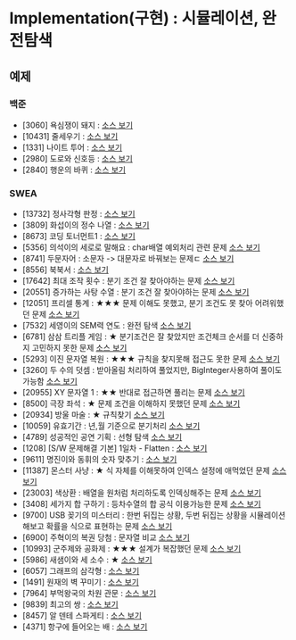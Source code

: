 # Implementation(구현) : 시뮬레이션, 완전탐색

## 예제
### 백준
- [3060] 욕심쟁이 돼지 : [소스 보기](https://github.com/YunSuJeong/Coding-Test/tree/main/%EB%B0%B1%EC%A4%80/Silver/3060.%E2%80%85%EC%9A%95%EC%8B%AC%EC%9F%81%EC%9D%B4%E2%80%85%EB%8F%BC%EC%A7%80)
- [10431] 줄세우기 : [소스 보기](https://github.com/YunSuJeong/Coding-Test/tree/main/%EB%B0%B1%EC%A4%80/Silver/10431.%E2%80%85%EC%A4%84%EC%84%B8%EC%9A%B0%EA%B8%B0)
- [1331] 나이트 투어 : [소스 보기](https://github.com/YunSuJeong/Coding-Test/tree/main/%EB%B0%B1%EC%A4%80/Silver/1331.%E2%80%85%EB%82%98%EC%9D%B4%ED%8A%B8%E2%80%85%ED%88%AC%EC%96%B4)
- [2980] 도로와 신호등 : [소스 보기](https://github.com/YunSuJeong/Coding-Test/tree/main/%EB%B0%B1%EC%A4%80/Silver/2980.%E2%80%85%EB%8F%84%EB%A1%9C%EC%99%80%E2%80%85%EC%8B%A0%ED%98%B8%EB%93%B1)
- [2840] 행운의 바퀴 : [소스 보기](https://github.com/YunSuJeong/Coding-Test/tree/main/%EB%B0%B1%EC%A4%80/Silver/2840.%E2%80%85%ED%96%89%EC%9A%B4%EC%9D%98%E2%80%85%EB%B0%94%ED%80%B4)

### SWEA
- [13732] 정사각형 판정 : [소스 보기](https://github.com/YunSuJeong/Coding-Test/tree/main/SWEA/D3/13732.%E2%80%85%EC%A0%95%EC%82%AC%EA%B0%81%ED%98%95%E2%80%85%ED%8C%90%EC%A0%95)
- [3809] 화섭이의 정수 나열 : [소스 보기](https://github.com/YunSuJeong/Coding-Test/tree/main/SWEA/D3/3809.%E2%80%85%ED%99%94%EC%84%AD%EC%9D%B4%EC%9D%98%E2%80%85%EC%A0%95%EC%88%98%E2%80%85%EB%82%98%EC%97%B4)
- [8673] 코딩 토너먼트1 : [소스 보기](https://github.com/YunSuJeong/Coding-Test/tree/main/SWEA/D3/8673.%E2%80%85%EC%BD%94%EB%94%A9%E2%80%85%ED%86%A0%EB%84%88%EB%A8%BC%ED%8A%B81)
- [5356] 의석이의 세로로 말해요 : char배열 예외처리 관련 문제 [소스 보기](https://github.com/YunSuJeong/Coding-Test/tree/main/SWEA/D3/5356.%E2%80%85%EC%9D%98%EC%84%9D%EC%9D%B4%EC%9D%98%E2%80%85%EC%84%B8%EB%A1%9C%EB%A1%9C%E2%80%85%EB%A7%90%ED%95%B4%EC%9A%94)
- [8741] 두문자어 : 소문자 -> 대문자로 바꿔보는 문제ㄷ [소스 보기](https://github.com/YunSuJeong/Coding-Test/tree/main/SWEA/D3/8741.%E2%80%85%EB%91%90%EB%AC%B8%EC%9E%90%EC%96%B4)
- [8556] 북북서 : [소스 보기](https://github.com/YunSuJeong/Coding-Test/tree/main/SWEA/D3/8556.%E2%80%85%EB%B6%81%EB%B6%81%EC%84%9C)
- [17642] 최대 조작 횟수 : 분기 조건 잘 찾아야하는 문제 [소스 보기](https://github.com/YunSuJeong/Coding-Test/tree/main/SWEA/D3/17642.%E2%80%85%EC%B5%9C%EB%8C%80%E2%80%85%EC%A1%B0%EC%9E%91%E2%80%85%ED%9A%9F%EC%88%98)
- [20551] 증가하는 사탕 수열 : 분기 조건 잘 찾아야하는 문제 [소스 보기](https://github.com/YunSuJeong/Coding-Test/tree/main/SWEA/D3/20551.%E2%80%85%EC%A6%9D%EA%B0%80%ED%95%98%EB%8A%94%E2%80%85%EC%82%AC%ED%83%95%E2%80%85%EC%88%98%EC%97%B4)
- [12051] 프리셀 통계 : ★★★ 문제 이해도 못했고, 분기 조건도 못 찾아 어려워했던 문제 [소스 보기](https://github.com/YunSuJeong/Coding-Test/tree/main/SWEA/D3/12051.%E2%80%85%ED%94%84%EB%A6%AC%EC%85%80%E2%80%85%ED%86%B5%EA%B3%84)
- [7532] 세영이의 SEM력 연도 : 완전 탐색 [소스 보기](https://github.com/YunSuJeong/Coding-Test/tree/main/SWEA/D3/7532.%E2%80%85%EC%84%B8%EC%98%81%EC%9D%B4%EC%9D%98%E2%80%85SEM%EB%A0%A5%E2%80%85%EC%97%B0%EB%8F%84)
- [6781] 삼삼 트리플 게임 : ★ 분기조건은 잘 찾았지만 조건체크 순서를 더 신중하지 고민하지 못한 문제 [소스 보기](https://github.com/YunSuJeong/Coding-Test/tree/main/SWEA/D3/6781.%E2%80%85%EC%82%BC%EC%82%BC%E2%80%85%ED%8A%B8%EB%A6%AC%ED%94%8C%E2%80%85%EA%B2%8C%EC%9E%84)
- [5293] 이진 문자열 복원 : ★★★ 규칙을 찾지못해 접근도 못한 문제 [소스 보기](https://github.com/YunSuJeong/Coding-Test/tree/main/SWEA/D3/5293.%E2%80%85%EC%9D%B4%EC%A7%84%E2%80%85%EB%AC%B8%EC%9E%90%EC%97%B4%E2%80%85%EB%B3%B5%EC%9B%90)
- [3260] 두 수의 덧셈 : 받아올림 처리하여 풀었지만, BigInteger사용하여 풀이도 가능함 [소스 보기](https://github.com/YunSuJeong/Coding-Test/tree/main/SWEA/D3/3260.%E2%80%85%EB%91%90%E2%80%85%EC%88%98%EC%9D%98%E2%80%85%EB%8D%A7%EC%85%88)
- [20955] XY 문자열 1 : ★★ 반대로 접근하면 풀리는 문제 [소스 보기](https://github.com/YunSuJeong/Coding-Test/tree/main/SWEA/D3/20955.%E2%80%85XY%E2%80%85%EB%AC%B8%EC%9E%90%EC%97%B4%E2%80%851)
- [8500] 극장 좌석 : ★ 문제 조건을 이해하지 못했던 문제 [소스 보기](https://github.com/YunSuJeong/Coding-Test/tree/main/SWEA/D3/8500.%E2%80%85%EA%B7%B9%EC%9E%A5%E2%80%85%EC%A2%8C%EC%84%9D)
- [20934] 방울 마술 : ★ 규칙찾기 [소스 보기](https://github.com/YunSuJeong/Coding-Test/tree/main/SWEA/D3/20934.%E2%80%85%EB%B0%A9%EC%9A%B8%E2%80%85%EB%A7%88%EC%88%A0)
- [10059] 유효기간 : 년,월 기준으로 분기처리 [소스 보기](https://github.com/YunSuJeong/Coding-Test/tree/main/SWEA/D3/10059.%E2%80%85%EC%9C%A0%ED%9A%A8%EA%B8%B0%EA%B0%84)
- [4789] 성공적인 공연 기획 : 선형 탐색 [소스 보기](https://github.com/YunSuJeong/Coding-Test/tree/main/SWEA/D3/4789.%E2%80%85%EC%84%B1%EA%B3%B5%EC%A0%81%EC%9D%B8%E2%80%85%EA%B3%B5%EC%97%B0%E2%80%85%EA%B8%B0%ED%9A%8D)
- [1208] [S/W 문제해결 기본] 1일차 - Flatten : [소스 보기](https://github.com/YunSuJeong/Coding-Test/tree/main/SWEA/D3/1208.%E2%80%85%EF%BC%BBS%EF%BC%8FW%E2%80%85%EB%AC%B8%EC%A0%9C%ED%95%B4%EA%B2%B0%E2%80%85%EA%B8%B0%EB%B3%B8%EF%BC%BD%E2%80%851%EC%9D%BC%EC%B0%A8%E2%80%85%EF%BC%8D%E2%80%85Flatten)
- [9611] 명진이와 동휘의 숫자 맞추기 : [소스 보기](https://github.com/YunSuJeong/Coding-Test/tree/main/SWEA/D3/9611.%E2%80%85%EB%AA%85%EC%A7%84%EC%9D%B4%EC%99%80%E2%80%85%EB%8F%99%ED%9C%98%EC%9D%98%E2%80%85%EC%88%AB%EC%9E%90%E2%80%85%EB%A7%9E%EC%B6%94%EA%B8%B0)
- [11387] 몬스터 사냥 : ★ 식 자체를 이해못하여 인덱스 설정에 애먹었던 문제 [소스 보기](https://github.com/YunSuJeong/Coding-Test/tree/main/SWEA/D3/11387.%E2%80%85%EB%AA%AC%EC%8A%A4%ED%84%B0%E2%80%85%EC%82%AC%EB%83%A5)
- [23003] 색상환 : 배열을 원처럼 처리하도록 인덱싱해주는 문제 [소스 보기](https://github.com/YunSuJeong/Coding-Test/tree/main/SWEA/D3/23003.%E2%80%85%EC%83%89%EC%83%81%ED%99%98)
- [3408] 세가지 합 구하기 : 등차수열의 합 공식 이용가능한 문제 [소스 보기](https://github.com/YunSuJeong/Coding-Test/tree/main/SWEA/D3/3408.%E2%80%85%EC%84%B8%EA%B0%80%EC%A7%80%E2%80%85%ED%95%A9%E2%80%85%EA%B5%AC%ED%95%98%EA%B8%B0)
- [9700] USB 꽂기의 미스터리 : 한번 뒤집는 상황, 두번 뒤집는 상황을 시뮬레이션 해보고 확률을 식으로 표현하는 문제 [소스 보기](https://github.com/YunSuJeong/Coding-Test/tree/main/SWEA/D3/9700.%E2%80%85USB%E2%80%85%EA%BD%82%EA%B8%B0%EC%9D%98%E2%80%85%EB%AF%B8%EC%8A%A4%ED%84%B0%EB%A6%AC)
- [6900] 주혁이의 복권 당첨 : 문자열 비교 [소스 보기](https://github.com/YunSuJeong/Coding-Test/tree/main/SWEA/D3/6900.%E2%80%85%EC%A3%BC%ED%98%81%EC%9D%B4%EC%9D%98%E2%80%85%EB%B3%B5%EA%B6%8C%E2%80%85%EB%8B%B9%EC%B2%A8)
- [10993] 군주제와 공화제 : ★★★ 설계가 복잡했던 문제 [소스 보기](https://github.com/YunSuJeong/Coding-Test/tree/main/SWEA/D3/10993.%E2%80%85%EA%B5%B0%EC%A3%BC%EC%A0%9C%EC%99%80%E2%80%85%EA%B3%B5%ED%99%94%EC%A0%9C)
- [5986] 새샘이와 세 소수 : ★ [소스 보기](https://github.com/YunSuJeong/Coding-Test/tree/main/SWEA/D3/5986.%E2%80%85%EC%83%88%EC%83%98%EC%9D%B4%EC%99%80%E2%80%85%EC%84%B8%E2%80%85%EC%86%8C%EC%88%98)
- [6057] 그래프의 삼각형 : [소스 보기](https://github.com/YunSuJeong/Coding-Test/tree/main/SWEA/D3/6057.%E2%80%85%EA%B7%B8%EB%9E%98%ED%94%84%EC%9D%98%E2%80%85%EC%82%BC%EA%B0%81%ED%98%95)
- [1491] 원재의 벽 꾸미기 : [소스 보기](https://github.com/YunSuJeong/Coding-Test/tree/main/SWEA/D3/1491.%E2%80%85%EC%9B%90%EC%9E%AC%EC%9D%98%E2%80%85%EB%B2%BD%E2%80%85%EA%BE%B8%EB%AF%B8%EA%B8%B0)
- [7964] 부먹왕국의 차원 관문 : [소스 보기](https://github.com/YunSuJeong/Coding-Test/tree/main/SWEA/D3/7964.%E2%80%85%EB%B6%80%EB%A8%B9%EC%99%95%EA%B5%AD%EC%9D%98%E2%80%85%EC%B0%A8%EC%9B%90%E2%80%85%EA%B4%80%EB%AC%B8)
- [9839] 최고의 쌍 : [소스 보기](https://github.com/YunSuJeong/Coding-Test/tree/main/SWEA/D3/9839.%E2%80%85%EC%B5%9C%EA%B3%A0%EC%9D%98%E2%80%85%EC%8C%8D)
- [8457] 알 덴테 스파게티 : [소스 보기](https://github.com/YunSuJeong/Coding-Test/tree/main/SWEA/D3/8457.%E2%80%85%EC%95%8C%E2%80%85%EB%8D%B4%ED%85%8C%E2%80%85%EC%8A%A4%ED%8C%8C%EA%B2%8C%ED%8B%B0)
- [4371] 항구에 들어오는 배 : [소스 보기](https://github.com/YunSuJeong/Coding-Test/tree/main/SWEA/D3/4371.%E2%80%85%ED%95%AD%EA%B5%AC%EC%97%90%E2%80%85%EB%93%A4%EC%96%B4%EC%98%A4%EB%8A%94%E2%80%85%EB%B0%B0)

